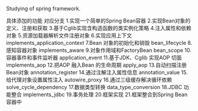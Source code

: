 Studying of spring framework.

具体添加的功能                             对应分支
1.实现一个简单的Spring Bean容器
2.实现Bean对象的定义、注册和获取
3.基于Cglib实现含构造函数的类实例化策略
4.注入属性和依赖对象
5.资源加载器解析文件注册对象
6.实现应用上下文                           implements_application_context
7.Bean 对象的初始化和销毁                   bean_lifecycle
8.感知容器对象                             implements_aware
9.对象作用域和FactoryBean                  bean_scope
10.容器事件和事件监听器                     application_event
11.基于JDK、Cglib 实现AOP 切面             implements_aop
12.把AOP 融入Bean 的生命周期               apply_aop
13.自动扫描注册Bean对象                    annotation_register
14.通过注解注入属性信息                     annotation_value
15.给代理对象设置属性注入                   autowire_proxy
16.通过三级缓存解决循环依赖                 solve_cycle_dependency
17.数据类型转换                           data_type_conversion
18.JDBC 功能整合                         implements_jdbc
19.事务处理
20.框架实现
21.框架整合到Spring Bean容器中